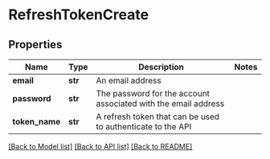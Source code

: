 # RefreshTokenCreate

## Properties
Name | Type | Description | Notes
------------ | ------------- | ------------- | -------------
**email** | **str** | An email address | 
**password** | **str** | The password for the account associated with the email address | 
**token_name** | **str** | A refresh token that can be used to authenticate to the API | 

[[Back to Model list]](../README.md#documentation-for-models) [[Back to API list]](../README.md#documentation-for-api-endpoints) [[Back to README]](../README.md)


